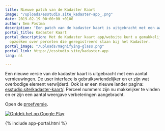 ```yaml
---
title: Nieuwe patch van de Kadaster Kaart
image: "/uploads/esstudio.site_kadaster-app_.png"
date: 2019-02-19 00:00:00 +0100
author: Sem Postma
description: 'Een patch van de kadaster kaart is uitgebracht met een aantal vernieuwingen. '
portal_title: Kadaster Kaart
portal_description: Met de Kadaster kaart app/website kunt u gemakkelijk informatie
  opzoeken over percelen die geregistreerd staan bij het Kadaster.
portal_image: "/uploads/magnifying-glass.png"
portal_link: https://esstudio.site/kadaster-app
lang: nl

---
```

Een nieuwe versie van de kadaster kaart is uitgebracht met een aantal vernieuwingen. De user interface is gebruiksvriendelijker en er zijn wat overbodige element verwijderd. Ook is er een nieuwe lander pagina: [esstudio.site/kadaster-kaart/](https://esstudio.site/kadaster-kaart/ "https://esstudio.site/kadaster-kaart/"). Perceel nummers zijn nu makkelijker te vinden en er zijn een aantal weergave verbeteringen aangebracht.

Open de [proefversie](https://esstudio.site/kadaster-app/).

<a href='https://play.google.com/store/apps/details?id=com.EchoSierraStudio.Kadaster_Kaart&pcampaignid=MKT-Other-global-all-co-prtnr-py-PartBadge-Mar2515-1'><img alt='Ontdek het op Google Play' src='https://play.google.com/intl/en_us/badges/images/generic/nl_badge_web_generic.png'/></a>

{% include app-portal.html %}
